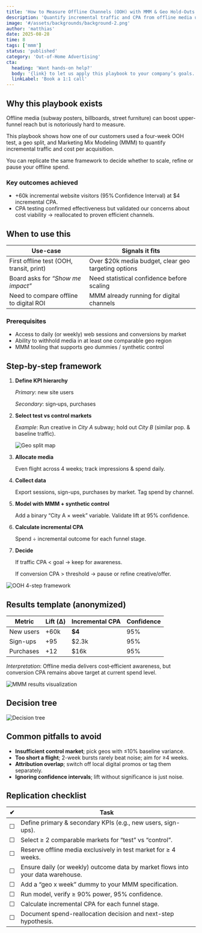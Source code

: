 ```yaml
---
title: 'How to Measure Offline Channels (OOH) with MMM & Geo Hold-Outs'
description: 'Quantify incremental traffic and CPA from offline media using geo-testing and MMM'
image: '#/assets/backgrounds/background-2.png'
author: 'matthias'
date: 2025-08-28
time: 8
tags: ['mmm']
status: 'published'
category: 'Out-of-Home Advertising'
cta:
  heading: 'Want hands-on help?'
  body: '{link} to let us apply this playbook to your company’s goals.'
  linkLabel: 'Book a 1:1 call'
---
```


## Why this playbook exists

Offline media (subway posters, billboards, street furniture) can boost upper-funnel reach but is notoriously hard to measure.

This playbook shows how one of our customers used a four-week OOH test, a geo split, and Marketing Mix Modeling (MMM) to quantify incremental traffic and cost per acquisition.

You can replicate the same framework to decide whether to scale, refine or pause your offline spend.

### Key outcomes achieved

- +60k incremental website visitors (95% Confidence Interval) at $4 incremental CPA.
- CPA testing confirmed effectiveness but validated our concerns about cost viability → reallocated to proven efficient channels.

## When to use this

| **Use-case**                             | **Signals it fits**                                 |
| ---------------------------------------- | --------------------------------------------------- |
| First offline test (OOH, transit, print) | Over $20k media budget, clear geo targeting options |
| Board asks for _“Show me impact”_        | Need statistical confidence before scaling          |
| Need to compare offline to digital ROI   | MMM already running for digital channels            |

### Prerequisites

- Access to daily (or weekly) web sessions and conversions by market
- Ability to withhold media in at least one comparable geo region
- MMM tooling that supports geo dummies / synthetic control

## Step‑by‑step framework

1. **Define KPI hierarchy**

   _Primary_: new site users

   _Secondary_: sign‑ups, purchases

2. **Select test vs control markets**

   _Example_: Run creative in _City A_ subway; hold out _City B_ (similar pop. & baseline traffic).

   ![Geo split map](#/assets/playbooks/ooh-measurement/ooh-playbook-geo-spli-map.png)

3. **Allocate media**

   Even flight across 4 weeks; track impressions & spend daily.

4. **Collect data**

   Export sessions, sign-ups, purchases by market. Tag spend by channel.

5. **Model with MMM + synthetic control**

   Add a binary “City A × week” variable. Validate lift at 95% confidence.

6. **Calculate incremental CPA**

   Spend ÷ incremental outcome for each funnel stage.

7. **Decide**

   If traffic CPA < goal → keep for awareness.

   If conversion CPA > threshold → pause or refine creative/offer.

![OOH 4-step framework](#/assets/playbooks/ooh-measurement/ooh-playbook-4-step.png)

## Results template (anonymized)

| Metric    | Lift (Δ) | Incremental CPA | Confidence |
| --------- | -------- | --------------- | ---------- |
| New users | +60k     | **$4**          | 95%        |
| Sign-ups  | +95      | $2.3k           | 95%        |
| Purchases | +12      | $16k            | 95%        |

_Interpretation_: Offline media delivers cost‑efficient awareness, but conversion CPA remains above target at current spend level.

![MMM results visualization](#/assets/playbooks/ooh-measurement/ooh-playbook-mmm.png)

## **Decision tree**

![Decision tree](#/assets/playbooks/ooh-measurement/ooh-playbook-decision-tree.png)

## Common pitfalls to avoid

- **Insufficient control market**; pick geos with ≤10% baseline variance.
- **Too short a flight**; 2-week bursts rarely beat noise; aim for ≥4 weeks.
- **Attribution overlap**; switch off local digital promos or tag them separately.
- **Ignoring confidence intervals**; lift without significance is just noise.

## Replication checklist

| **✔︎** | **Task**                                                                        |
| ------- | ------------------------------------------------------------------------------- |
| ☐       | Define primary & secondary KPIs (e.g., new users, sign-ups).                    |
| ☐       | Select ≥ 2 comparable markets for “test” vs “control”.                          |
| ☐       | Reserve offline media exclusively in test market for ≥ 4 weeks.                 |
| ☐       | Ensure daily (or weekly) outcome data by market flows into your data warehouse. |
| ☐       | Add a “geo x week” dummy to your MMM specification.                             |
| ☐       | Run model, verify ≥ 90% power, 95% confidence.                                  |
| ☐       | Calculate incremental CPA for each funnel stage.                                |
| ☐       | Document spend-reallocation decision and next-step hypothesis.                  |
